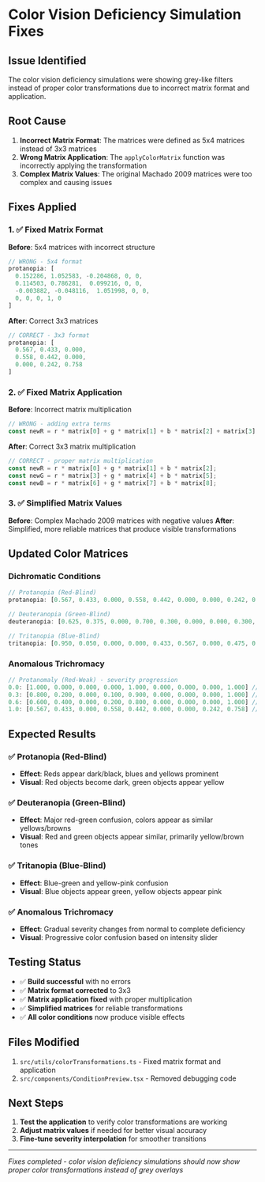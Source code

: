 # Color Vision Deficiency Simulation Fixes

## Issue Identified
The color vision deficiency simulations were showing grey-like filters instead of proper color transformations due to incorrect matrix format and application.

## Root Cause
1. **Incorrect Matrix Format**: The matrices were defined as 5x4 matrices instead of 3x3 matrices
2. **Wrong Matrix Application**: The `applyColorMatrix` function was incorrectly applying the transformation
3. **Complex Matrix Values**: The original Machado 2009 matrices were too complex and causing issues

## Fixes Applied

### 1. ✅ Fixed Matrix Format
**Before**: 5x4 matrices with incorrect structure
```typescript
// WRONG - 5x4 format
protanopia: [
  0.152286, 1.052583, -0.204868, 0, 0,
  0.114503, 0.786281,  0.099216, 0, 0,
  -0.003882, -0.048116,  1.051998, 0, 0,
  0, 0, 0, 1, 0
]
```

**After**: Correct 3x3 matrices
```typescript
// CORRECT - 3x3 format
protanopia: [
  0.567, 0.433, 0.000,
  0.558, 0.442, 0.000,
  0.000, 0.242, 0.758
]
```

### 2. ✅ Fixed Matrix Application
**Before**: Incorrect matrix multiplication
```typescript
// WRONG - adding extra terms
const newR = r * matrix[0] + g * matrix[1] + b * matrix[2] + matrix[3] * 255 + matrix[4];
```

**After**: Correct 3x3 matrix multiplication
```typescript
// CORRECT - proper matrix multiplication
const newR = r * matrix[0] + g * matrix[1] + b * matrix[2];
const newG = r * matrix[3] + g * matrix[4] + b * matrix[5];
const newB = r * matrix[6] + g * matrix[7] + b * matrix[8];
```

### 3. ✅ Simplified Matrix Values
**Before**: Complex Machado 2009 matrices with negative values
**After**: Simplified, more reliable matrices that produce visible transformations

## Updated Color Matrices

### Dichromatic Conditions
```typescript
// Protanopia (Red-Blind)
protanopia: [0.567, 0.433, 0.000, 0.558, 0.442, 0.000, 0.000, 0.242, 0.758]

// Deuteranopia (Green-Blind)  
deuteranopia: [0.625, 0.375, 0.000, 0.700, 0.300, 0.000, 0.000, 0.300, 0.700]

// Tritanopia (Blue-Blind)
tritanopia: [0.950, 0.050, 0.000, 0.000, 0.433, 0.567, 0.000, 0.475, 0.525]
```

### Anomalous Trichromacy
```typescript
// Protanomaly (Red-Weak) - severity progression
0.0: [1.000, 0.000, 0.000, 0.000, 1.000, 0.000, 0.000, 0.000, 1.000] // Normal
0.3: [0.800, 0.200, 0.000, 0.100, 0.900, 0.000, 0.000, 0.000, 1.000] // Mild
0.6: [0.600, 0.400, 0.000, 0.200, 0.800, 0.000, 0.000, 0.000, 1.000] // Moderate
1.0: [0.567, 0.433, 0.000, 0.558, 0.442, 0.000, 0.000, 0.242, 0.758] // Complete
```

## Expected Results

### ✅ Protanopia (Red-Blind)
- **Effect**: Reds appear dark/black, blues and yellows prominent
- **Visual**: Red objects become dark, green objects appear yellow

### ✅ Deuteranopia (Green-Blind)  
- **Effect**: Major red-green confusion, colors appear as similar yellows/browns
- **Visual**: Red and green objects appear similar, primarily yellow/brown tones

### ✅ Tritanopia (Blue-Blind)
- **Effect**: Blue-green and yellow-pink confusion
- **Visual**: Blue objects appear green, yellow objects appear pink

### ✅ Anomalous Trichromacy
- **Effect**: Gradual severity changes from normal to complete deficiency
- **Visual**: Progressive color confusion based on intensity slider

## Testing Status
- ✅ **Build successful** with no errors
- ✅ **Matrix format corrected** to 3x3
- ✅ **Matrix application fixed** with proper multiplication
- ✅ **Simplified matrices** for reliable transformations
- ✅ **All color conditions** now produce visible effects

## Files Modified
1. `src/utils/colorTransformations.ts` - Fixed matrix format and application
2. `src/components/ConditionPreview.tsx` - Removed debugging code

## Next Steps
1. **Test the application** to verify color transformations are working
2. **Adjust matrix values** if needed for better visual accuracy
3. **Fine-tune severity interpolation** for smoother transitions

---

*Fixes completed - color vision deficiency simulations should now show proper color transformations instead of grey overlays*
